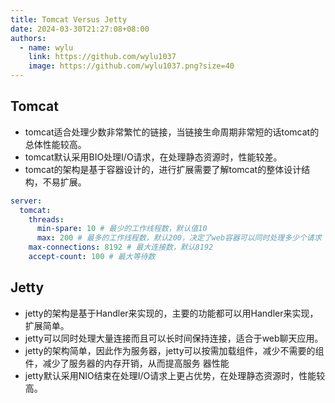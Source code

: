 ```yaml
---
title: Tomcat Versus Jetty
date: 2024-03-30T21:27:08+08:00
authors:
  - name: wylu
    link: https://github.com/wylu1037
    image: https://github.com/wylu1037.png?size=40
---
```


## Tomcat
+ tomcat适合处理少数非常繁忙的链接，当链接生命周期非常短的话tomcat的总体性能较高。
+ tomcat默认采用BIO处理I/O请求，在处理静态资源时，性能较差。
+ tomcat的架构是基于容器设计的，进行扩展需要了解tomcat的整体设计结构，不易扩展。
```yaml
server:
  tomcat:
    threads:
      min-spare: 10 # 最少的工作线程数，默认值10
      max: 200 # 最多的工作线程数，默认200，决定了web容器可以同时处理多少个请求
    max-connections: 8192 # 最大连接数，默认8192
    accept-count: 100 # 最大等待数
```

## Jetty
+ jetty的架构是基于Handler来实现的，主要的功能都可以用Handler来实现，扩展简单。
+ jetty可以同时处理大量连接而且可以长时间保持连接，适合于web聊天应用。
+ jetty的架构简单，因此作为服务器，jetty可以按需加载组件，减少不需要的组件，减少了服务器的内存开销，从而提高服务 器性能
+ jetty默认采用NIO结束在处理I/O请求上更占优势，在处理静态资源时，性能较高。
